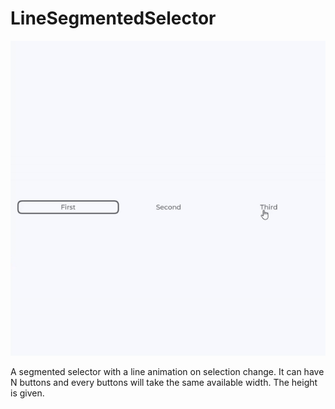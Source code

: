 # LineSegmentedSelector

![Alt Text](https://github.com/GiacomoPignoni/flutter_ui_widgets/blob/main/gifs/line_segmented_selector.gif)

A segmented selector with a line animation on selection change.
It can have N buttons and every buttons will take the same available width.
The height is given.


